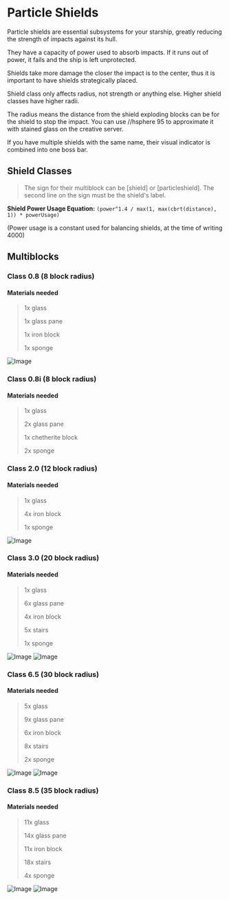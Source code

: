 # Particle Shields
Particle shields are essential subsystems for your starship,
greatly reducing the strength of impacts against its hull.

They have a capacity of power used to absorb impacts.
If it runs out of power, it fails and the ship is left unprotected.

Shields take more damage the closer the impact is to the center,
thus it is important to have shields strategically placed.

Shield class only affects radius, not strength or anything else. Higher shield classes have higher radii.

The radius means the distance from the shield exploding blocks can be for the shield to stop the impact.
You can use //hsphere 95 <radius> to approximate it with stained glass on the creative server.

If you have multiple shields with the same name,
their visual indicator is combined into one boss bar.

## Shield Classes

> The sign for their multiblock can be [shield] or [particleshield].
> The second line on the sign must be the shield's label.

**Shield Power Usage Equation:** `(power^1.4 / max(1, max(cbrt(distance), 1)) * powerUsage)`

(Power usage is a constant used for balancing shields, at the time of writing 4000)

## Multiblocks

### Class 0.8 (8 block radius)
#### Materials needed

> 1x glass
>
> 1x glass pane
>
> 1x iron block
>
> 1x sponge

![Image](https://raw.githubusercontent.com/StarLegacy/StarLegacy.Wiki/48ecd68cd23ece2a32b53a34e415344d2c441923/Images/Particle%20Shields/a98c52ec5b882c8e1047c79be2c36e1a.png)

### Class 0.8i (8 block radius)
#### Materials needed

> 1x glass
>
> 2x glass pane
>
> 1x chetherite block
>
> 2x sponge


### Class 2.0 (12 block radius)
#### Materials needed

> 1x glass
>
> 4x iron block
>
> 1x sponge

![Image](https://raw.githubusercontent.com/StarLegacy/StarLegacy.Wiki/48ecd68cd23ece2a32b53a34e415344d2c441923/Images/Particle%20Shields/Screenshot_24.png)

### Class 3.0 (20 block radius)
#### Materials needed

> 1x glass
>
> 6x glass pane
>
> 4x iron block
>
> 5x stairs
>
> 1x sponge

![Image](https://raw.githubusercontent.com/StarLegacy/StarLegacy.Wiki/48ecd68cd23ece2a32b53a34e415344d2c441923/Images/Particle%20Shields/6ba154bec3cbafbd6d20c448b31fa40a.png)
![Image](https://raw.githubusercontent.com/StarLegacy/StarLegacy.Wiki/48ecd68cd23ece2a32b53a34e415344d2c441923/Images/Particle%20Shields/d7405f97c7a48627c0c9652e37b88b19.png)

### Class 6.5 (30 block radius)
#### Materials needed

> 5x glass
>
> 9x glass pane
>
> 6x iron block
>
> 8x stairs
>
> 2x sponge

![Image](https://raw.githubusercontent.com/StarLegacy/StarLegacy.Wiki/48ecd68cd23ece2a32b53a34e415344d2c441923/Images/Particle%20Shields/b4d7e120424490118f0ff01c23c64dbd.png)
![Image](https://raw.githubusercontent.com/StarLegacy/StarLegacy.Wiki/48ecd68cd23ece2a32b53a34e415344d2c441923/Images/Particle%20Shields/4196adcdb58ad6ef27280fe97d24b9cc.png)

### Class 8.5 (35 block radius)
#### Materials needed

> 11x glass
>
> 14x glass pane
>
> 11x iron block
>
> 18x stairs
>
> 4x sponge


![Image](https://raw.githubusercontent.com/StarLegacy/StarLegacy.Wiki/48ecd68cd23ece2a32b53a34e415344d2c441923/Images/Particle%20Shields/9cf0e84bb37bb3ec4de0b94efdbcc40a.png)
![Image](https://raw.githubusercontent.com/StarLegacy/StarLegacy.Wiki/48ecd68cd23ece2a32b53a34e415344d2c441923/Images/Particle%20Shields/fbc0c2e91d26ef651381b2d2984148ee.png)
